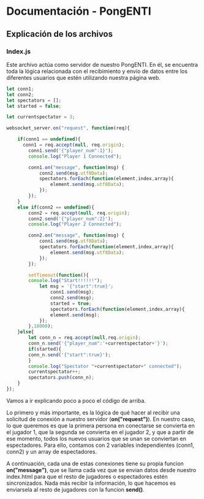 # Documentación - PongENTI

## Explicación de los archivos

### Index.js

Este archivo actúa como servidor de nuestro PongENTI. En él, se encuentra toda la lógica relacionada con el recibimiento y envío de datos entre los diferentes usuarios que estén utilizando nuestra página web.

```JavaScript
let conn1;
let conn2;
let spectators = [];
let started = false;

let currentspectator = 3;

websocket_server.on("request", function(req){

	if(conn1 == undefined){
	  conn1 = req.accept(null, req.origin);
		conn1.send('{"player_num":1}');
		console.log("Player 1 Connected");

		conn1.on("message", function(msg) {
			conn2.send(msg.utf8Data);
			spectators.forEach(function(element,index,array){
				element.send(msg.utf8Data);
			});
		});
	}
	else if(conn2 == undefined){
		conn2 = req.accept(null, req.origin);
		conn2.send('{"player_num":2}');
		console.log("Player 2 Connected");

		conn2.on("message", function(msg) {
			conn1.send(msg.utf8Data);
			spectators.forEach(function(element,index,array){
				element.send(msg.utf8Data);
			});
		});

		setTimeout(function(){
		console.log("Start!!!!!!");
			let msg = '{"start":true}';
				conn1.send(msg);
				conn2.send(msg);
				started = true;
				spectators.forEach(function(element,index,array){
				element.send(msg);
			});
		},10000);
	}else{
		let conn_n = req.accept(null,req.origin);
		conn_n.send('{"player_num":'+currentspectator+'}');
		if(started){
		conn_n.send('{"start":true}');
		}
		console.log("Spectator "+currentspectator+" connected");
		currentspectator++;
		spectators.push(conn_n);
	}
});
```

Vamos a ir explicando poco a poco el código de arriba.

Lo primero y más importante, es la lógica de qué hacer al recibir una solicitud de conexión a nuestro servidor (**on("request")**).
En nuestro caso, lo que queremos es que la primera persona en conectarse se convierta en el jugador 1, que la segunda se convierta en el jugador 2, y que a partir de ese momento, todos los nuevos usuarios que se unan se conviertan en espectadores. Para ello, contamos con 2 variables independientes (conn1, conn2) y un array de espectadores.

A continuación, cada una de estas conexiones tiene su propia funcion **on("message")**, que se llama cada vez que se envian datos desde nuestro index.html para que el resto de jugadores o espectadores estén sincronizados. Nada más recibir la información, lo que hacemos es enviarsela al resto de jugadores con la funcion **send()**.
